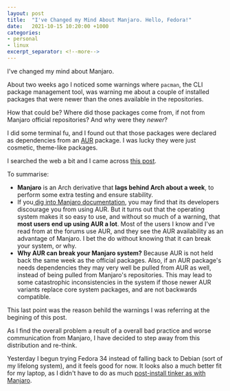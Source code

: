 ```yaml
---
layout: post
title:  "I've Changed my Mind About Manjaro. Hello, Fedora!"
date:   2021-10-15 10:20:00 +1000
categories:
- personal
- linux
excerpt_separator: <!--more-->
---
```

I've changed my mind about Manjaro.

About two weeks ago I noticed some warnings where `pacman`, the CLI package management tool, was warning me about a couple of installed packages that were newer than the ones available in the repositories. 

How that could be? Where did those packages come from, if not from Manjaro official repositories? And why were they *newer*? 
<!--more-->

I did some terminal fu, and I found out that those packages were declared as dependencies from an [AUR](https://aur.archlinux.org/) package. I was lucky they were just cosmetic, theme-like packages.

I searched the web a bit and I came across [this post](https://www.hadet.dev/Manjaro-Bad/). 

To summarise: 

- **Manjaro** is an Arch derivative that **lags behind Arch about a week**, to perform some extra testing and ensure stability. 
- If you[ dig into Manjaro documentation](https://wiki.manjaro.org/index.php/Arch_User_Repository), you may find that its developers discourage you from using AUR. But it turns out that the operating system makes it so easy to use, and without so much of a warning, that **most users end up using AUR a lot**. Most of the users I know and I've read from at the forums use AUR, and they see the AUR availability as an advantage of Manjaro. I bet the do without knowing that it can break your system, or why.
- **Why AUR can break your Manjaro system?** Because AUR is not held back the same week as the official packages. Also, if an AUR package's needs dependencies they may very well be pulled from AUR as well, instead of being pulled from Manjaro's repositories. This may lead to some catastrophic inconsistencies in the system if those newer AUR variants replace core system packages, and are not backwards compatible.

This last point was the reason behild the warnings I was referring at the begining of this post.

As I find the overall problem a result of a overall bad practice and worse communication from Manjaro, I have decided to step away from this distribution and re-think.

Yesterday I begun trying Fedora 34 instead of falling back to Debian (sort of my lifelong system), and it feels good for now. It looks also a much better fit for my laptop, as I didn't have to do as much [post-install tinker as with Manjaro](https://gvisoc.com/personal/linux/2021/08/19/Manjaro-Post-Install.html).
